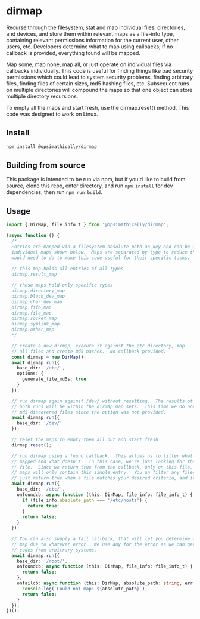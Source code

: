 # dirmap

Recurse through the filesystem, stat and map individual files, directories, and devices, and store them within
relevant maps as a file-info type, containing relevant permissions information for the current user, other users,
etc. Developers determine what to map using callbacks; if no callback is provided, everything found will be mapped.

Map some, map none, map all, or just operate on individual files via callbacks individually. This code is useful for
finding things like bad security permissions which could lead to system security problems, finding arbitrary files,
finding files of certain sizes, md5 hashing files, etc. Subsequent runs on multiple directories will compound the
maps so that one object can store multiple directory recursions.

To empty all the maps and start fresh, use the dirmap.reset() method. This code was designed to work on Linux.

## Install

```bash
npm install @opsimathically/dirmap
```

## Building from source

This package is intended to be run via npm, but if you'd like to build from source,
clone this repo, enter directory, and run `npm install` for dev dependencies, then run
`npm run build`.

## Usage

```typescript
import { DirMap, file_info_t } from '@opsimathically/dirmap';

(async function () {
  /*
  Entries are mapped via a filesystem absolute path as key and can be accessed via
  individual maps shown below.  Maps are separated by type to reduce the work a developer
  would need to do to make this code useful for their specific tasks.
  
  // this map holds all entries of all types
  dirmap.result_map

  // these maps hold only specific types
  dirmap.directory_map
  dirmap.block_dev_map
  dirmap.char_dev_map
  dirmap.fifo_map
  dirmap.file_map
  dirmap.socket_map
  dirmap.symlink_map
  dirmap.other_map
  */

  // create a new dirmap, execute it against the etc directory, map
  // all files and create md5 hashes.  No callback provided.
  const dirmap = new DirMap();
  await dirmap.run({
    base_dir: '/etc/',
    options: {
      generate_file_md5s: true
    }
  });

  // run dirmap again against /dev/ without resetting.  The results of
  // both runs will be within the dirmap map sets.  This time we do not
  // md5 discovered files since the option was not provided.
  await dirmap.run({
    base_dir: '/dev/'
  });

  // reset the maps to empty them all out and start fresh
  dirmap.reset();

  // run dirmap using a found callback.  This allows us to filter what gets
  // mapped and what doesn't.  In this case, we're just looking for the /etc/hosts
  // file.  Since we return true from the callback, only on this file, all of our
  // maps will only contain this single entry.  You an filter any file(s) you'd like,
  // just return true when a file matches your desired criteria, and it will be mapped.
  await dirmap.run({
    base_dir: '/etc/',
    onfoundcb: async function (this: DirMap, file_info: file_info_t) {
      if (file_info.absolute_path === '/etc/hosts') {
        return true;
      }
      return false;
    }
  });

  // You can also supply a fail callback, that will let you determine what failed to
  // map due to whatever error.  We use any for the error as we can get arbitrary error
  // codes from arbitrary systems.
  await dirmap.run({
    base_dir: '/root/',
    onfoundcb: async function (this: DirMap, file_info: file_info_t) {
      return false;
    },
    onfailcb: async function (this: DirMap, absolute_path: string, err: any) {
      console.log(`Could not map: ${absolute_path}`);
      return false;
    }
  });
})();
```
